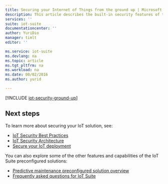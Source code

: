 ```yaml
---
title: Securing your Internet of Things from the ground up | Microsoft Azure
description: This article describes the built-in security features of the Microsoft Azure IoT Suite
services: ''
suite: iot-suite
documentationcenter: ''
author: YuriDio
manager: timlt
editor: ''

ms.service: iot-suite
ms.devlang: na
ms.topic: article
ms.tgt_pltfrm: na
ms.workload: na
ms.date: 08/02/2016
ms.author: yurid

---
```

[!INCLUDE [iot-security-ground-up](../../includes/iot-security-ground-up.md)]

## Next steps
To learn more about securing your IoT solution, see:

* [IoT Security Best Practices](iot-security-best-practices.md)
* [IoT Security Architecture](iot-security-architecture.md)
* [Secure your IoT deployment](iot-suite-security-deployment.md)

[lnk-security-best-practices]: iot-security-best-practices.md
[lnk-security-architecture]: iot-security-architecture.md
[lnk-security-deployment]: iot-suite-security-deployment.md

You can also explore some of the other features and capabilities of the IoT Suite preconfigured solutions:

* [Predictive maintenance preconfigured solution overview](iot-suite-predictive-overview.md)
* [Frequently asked questions for IoT Suite](iot-suite-faq.md)

[lnk-predictive-overview]: iot-suite-predictive-overview.md
[lnk-faq]: iot-suite-faq.md
